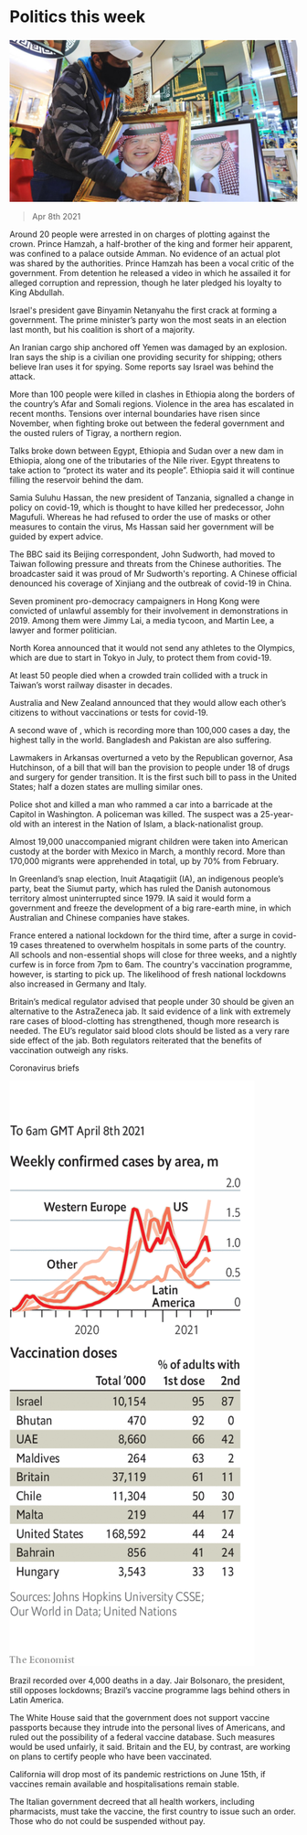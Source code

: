 ###### 

# Politics this week 

#####  

![image](images/20210410_WWP001_0.jpg) 

> Apr 8th 2021 

Around 20 people were arrested in  on charges of plotting against the crown. Prince Hamzah, a half-brother of the king and former heir apparent, was confined to a palace outside Amman. No evidence of an actual plot was shared by the authorities. Prince Hamzah has been a vocal critic of the government. From detention he released a video in which he assailed it for alleged corruption and repression, though he later pledged his loyalty to King Abdullah.

Israel's president gave Binyamin Netanyahu the first crack at forming a government. The prime minister’s party won the most seats in an election last month, but his coalition is short of a majority.


An Iranian cargo ship anchored off Yemen was damaged by an explosion. Iran says the ship is a civilian one providing security for shipping; others believe Iran uses it for spying. Some reports say Israel was behind the attack.

More than 100 people were killed in clashes in Ethiopia along the borders of the country’s Afar and Somali regions. Violence in the area has escalated in recent months. Tensions over internal boundaries have risen since November, when fighting broke out between the federal government and the ousted rulers of Tigray, a northern region.

Talks broke down between Egypt, Ethiopia and Sudan over a new dam in Ethiopia, along one of the tributaries of the Nile river. Egypt threatens to take action to “protect its water and its people”. Ethiopia said it will continue filling the reservoir behind the dam.

Samia Suluhu Hassan, the new president of Tanzania, signalled a change in policy on covid-19, which is thought to have killed her predecessor, John Magufuli. Whereas he had refused to order the use of masks or other measures to contain the virus, Ms Hassan said her government will be guided by expert advice.

The BBC said its Beijing correspondent, John Sudworth, had moved to Taiwan following pressure and threats from the Chinese authorities. The broadcaster said it was proud of Mr Sudworth's reporting. A Chinese official denounced his coverage of Xinjiang and the outbreak of covid-19 in China.

Seven prominent pro-democracy campaigners in Hong Kong were convicted of unlawful assembly for their involvement in demonstrations in 2019. Among them were Jimmy Lai, a media tycoon, and Martin Lee, a lawyer and former politician.

North Korea announced that it would not send any athletes to the Olympics, which are due to start in Tokyo in July, to protect them from covid-19.

At least 50 people died when a crowded train collided with a truck in Taiwan’s worst railway disaster in decades.

Australia and New Zealand announced that they would allow each other’s citizens to  without vaccinations or tests for covid-19.

A second wave of , which is recording more than 100,000 cases a day, the highest tally in the world. Bangladesh and Pakistan are also suffering.

Lawmakers in Arkansas overturned a veto by the Republican governor, Asa Hutchinson, of a bill that will ban the provision to people under 18 of drugs and surgery for gender transition. It is the first such bill to pass in the United States; half a dozen states are mulling similar ones.

Police shot and killed a man who rammed a car into a barricade at the Capitol in Washington. A policeman was killed. The suspect was a 25-year-old with an interest in the Nation of Islam, a black-nationalist group.

Almost 19,000 unaccompanied migrant children were taken into American custody at the border with Mexico in March, a monthly record. More than 170,000 migrants were apprehended in total, up by 70% from February.

In Greenland’s snap election, Inuit Ataqatigiit (IA), an indigenous people’s party, beat the Siumut party, which has ruled the Danish autonomous territory almost uninterrupted since 1979. IA said it would form a government and freeze the development of a big rare-earth mine, in which Australian and Chinese companies have stakes.

France entered a national lockdown for the third time, after a surge in covid-19 cases threatened to overwhelm hospitals in some parts of the country. All schools and non-essential shops will close for three weeks, and a nightly curfew is in force from 7pm to 6am. The country's vaccination programme, however, is starting to pick up. The likelihood of fresh national lockdowns also increased in Germany and Italy.

Britain’s medical regulator advised that people under 30 should be given an alternative  to the AstraZeneca jab. It said evidence of a link with extremely rare cases of blood-clotting has strengthened, though more research is needed. The EU’s regulator said blood clots should be listed as a very rare side effect of the jab. Both regulators reiterated that the benefits of vaccination outweigh any risks.

Coronavirus briefs

![image](images/20210410_WWC054.png) 


Brazil recorded over 4,000 deaths in a day. Jair Bolsonaro, the president, still opposes lockdowns; Brazil’s vaccine programme lags behind others in Latin America.

The White House said that the government does not support vaccine passports because they intrude into the personal lives of Americans, and ruled out the possibility of a federal vaccine database. Such measures would be used unfairly, it said. Britain and the EU, by contrast, are working on plans to certify people who have been vaccinated.

California will drop most of its pandemic restrictions on June 15th, if vaccines remain available and hospitalisations remain stable.

The Italian government decreed that all health workers, including pharmacists, must take the vaccine, the first country to issue such an order. Those who do not could be suspended without pay.

